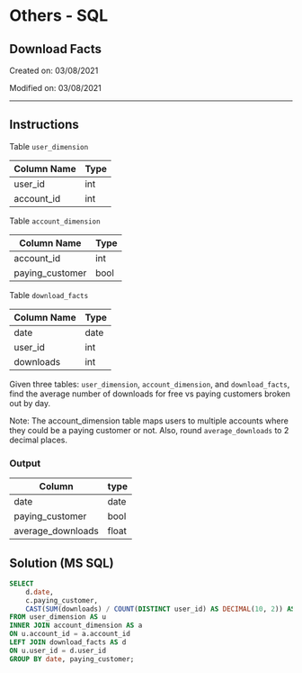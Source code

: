 # Others - SQL

## Download Facts

Created on: 03/08/2021

Modified on: 03/08/2021

---

## Instructions

Table `user_dimension`

| Column Name | Type     |
| ----------- | -------- |
| user_id     | int      |
| account_id  | int      |

Table `account_dimension`

| Column Name     | Type     |
| --------------- | -------- |
| account_id      | int      |
| paying_customer | bool     |

Table `download_facts`

| Column Name | Type | 
| ----------- | ---- |
| date        | date |
| user_id     | int  |
| downloads   | int  |

Given three tables: `user_dimension`, `account_dimension`, and `download_facts`, find the average number of downloads for free vs paying customers broken out by day.

Note: The account_dimension table maps users to multiple accounts where they could be a paying customer or not. Also, round `average_downloads` to 2 decimal places.

### Output

| Column            | type  |
| ----------------- | ----- |
| date              | date  |
| paying_customer   | bool  |
| average_downloads | float |

## Solution (MS SQL)

``` sql
SELECT
    d.date,
    c.paying_customer,
    CAST(SUM(downloads) / COUNT(DISTINCT user_id) AS DECIMAL(10, 2)) AS average_downloads
FROM user_dimension AS u
INNER JOIN account_dimension AS a
ON u.account_id = a.account_id
LEFT JOIN download_facts AS d
ON u.user_id = d.user_id
GROUP BY date, paying_customer;
```
